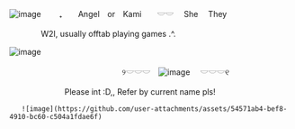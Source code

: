 ![image](https://github.com/user-attachments/assets/54571ab4-bef8-4910-bc60-c504a1fdae6f)
　　₊　　Angel　or　Kami　　𓎟𓎟 　She 　They

　　　　W2I, usually offtab playing games .^.  



![image](https://github.com/user-attachments/assets/e1fffd34-c22b-4a21-9e59-2ca3558c21cf)



　　　　　　　　　　 　　　　୨𓎟𓎟𓎟　![image](https://github.com/user-attachments/assets/6036cde1-18c7-486f-a250-98d710bf8c5a)
　𓎟𓎟𓎟୧

　　　　　　　Please int :D,, Refer by current name pls!

       ![image](https://github.com/user-attachments/assets/54571ab4-bef8-4910-bc60-c504a1fdae6f)

